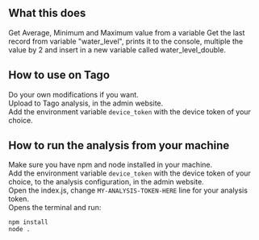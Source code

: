 ## What this does
Get Average, Minimum and Maximum value from a variable
Get the last record from variable "water\_level", prints it to the console, multiple the value by 2 and insert in a new variable called water_level_double.

## How to use on Tago
Do your own modifications if you want.<br>
Upload to Tago analysis, in the admin website.<br>
Add the environment variable `device_token` with the device token of your choice.

## How to run the analysis from your machine  
Make sure you have npm and node installed in your machine.<br>
Add the environment variable `device_token` with the device token of your choice, to the analysis configuration, in the admin website.<br>
Open the index.js, change `MY-ANALYSIS-TOKEN-HERE` line for your analysis token.<br>
Opens the terminal and run:

`npm install`<br>
`node .`

